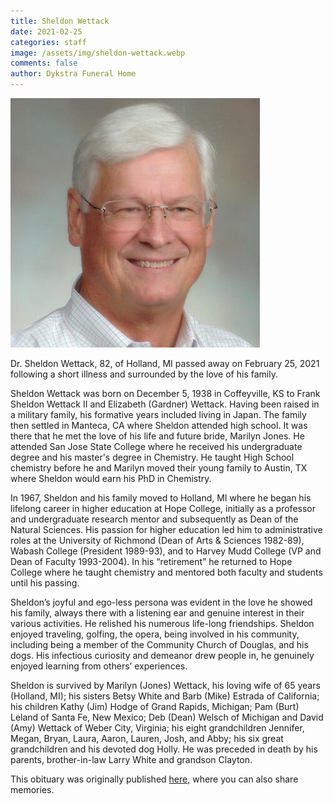 ```yaml
---
title: Sheldon Wettack
date: 2021-02-25
categories: staff
image: /assets/img/sheldon-wettack.webp
comments: false
author: Dykstra Funeral Home
---
```

![Sheldon Wettack](/assets/img/sheldon-wettack.webp)

Dr. Sheldon Wettack, 82, of Holland, MI passed away on February 25, 2021 following a short illness and surrounded by the love of his family.

Sheldon Wettack was born on December 5, 1938 in Coffeyville, KS to Frank Sheldon Wettack II and Elizabeth (Gardner) Wettack. Having been raised in a military family, his formative years included living in Japan. The family then settled in Manteca, CA where Sheldon attended high school. It was there that he met the love of his life and future bride, Marilyn Jones. He attended San Jose State College where he received his undergraduate degree and his master's degree in Chemistry. He taught High School chemistry before he and Marilyn moved their young family to Austin, TX where Sheldon would earn his PhD in Chemistry.

In 1967, Sheldon and his family moved to Holland, MI where he began his lifelong career in higher education at Hope College, initially as a professor and undergraduate research mentor and subsequently as Dean of the Natural Sciences. His passion for higher education led him to administrative roles at the University of Richmond (Dean of Arts & Sciences 1982-89), Wabash College (President 1989-93), and to Harvey Mudd College (VP and Dean of Faculty 1993-2004). In his “retirement” he returned to Hope College where he taught chemistry and mentored both faculty and students until his passing.

Sheldon’s joyful and ego-less persona was evident in the love he showed his family, always there with a listening ear and genuine interest in their various activities. He relished his numerous life-long friendships. Sheldon enjoyed traveling, golfing, the opera, being involved in his community, including being a member of the Community Church of Douglas, and his dogs. His infectious curiosity and demeanor drew people in, he genuinely enjoyed learning from others’ experiences.

Sheldon is survived by Marilyn (Jones) Wettack, his loving wife of 65 years (Holland, MI); his sisters Betsy White and Barb (Mike) Estrada of California; his children Kathy (Jim) Hodge of Grand Rapids, Michigan; Pam (Burt) Leland of Santa Fe, New Mexico; Deb (Dean) Welsch of Michigan and David (Amy) Wettack of Weber City, Virginia; his eight grandchildren Jennifer, Megan, Bryan, Laura, Aaron, Lauren, Josh, and Abby; his six great grandchildren and his devoted dog Holly. He was preceded in death by his parents, brother-in-law Larry White and grandson Clayton. 

This obituary was originally published [here](https://dykstrafuneralhome.com/obituaries/dr-sheldon-wettack.135088), where you can also share memories.
